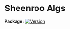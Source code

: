 # Sheenroo Algs

**Package:** [![Version](https://img.shields.io/pypi/v/sheenroo_algs.svg)](https://pypi.python.org/pypi/sheenroo_algs)
